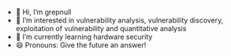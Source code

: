 - 👋 Hi, I’m grepnull
- 👀 I’m interested in vulnerability analysis, vulnerability discovery, exploitation of vulnerability  and quantitative analysis
- 🌱 I’m currently learning hardware security
- 😄 Pronouns: Give the future an answer!
  

<!---
grepnull/grepnull is a ✨ special ✨ repository because its `README.md` (this file) appears on your GitHub profile.
You can click the Preview link to take a look at your changes.
--->
